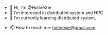 - 👋 Hi, I’m @HotineXie
- 👀 I’m interested in distributed system and HPC
- 🌱 I’m currently learning distributed system,
<!---
- 💞️ I’m looking to collaborate on ...
--->
- 📫 How to reach me: hotinexie@gmail.com

<!---
HotineXie/HotineXie is a ✨ special ✨ repository because its `README.md` (this file) appears on your GitHub profile.
You can click the Preview link to take a look at your changes.
--->

